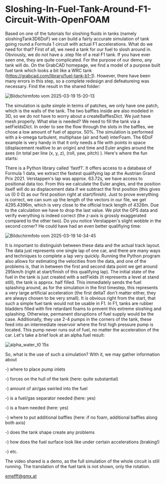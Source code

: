 # Sloshing-In-Fuel-Tank-Around-F1-Circuit-With-OpenFOAM
Based on one of the tutorials for sloshing fluids in tanks (namely sloshingTank3D6DoF) we can build a fairly accurate simulation of tank going round a Formula 1 circuit with actual F1 accelerations. 
What do we need for that? First of all, we need a tank for our fuel to slosh around in. Obviously, we do not have a .step file of a real F1 tank. If you have ever seen one, they are quite complicated.
For the purpose of our demo, any tank will do. On the GrabCAD homepage, we find a model of a purpose built fuel tank which looks a bit like a WRC tank (https://grabcad.com/library/fuel-tank-b1-1).
However, there have been many errors in this step, so a complete redesign and defeatureing was necessary. Find the result in the shared folder:

![Bildschirmfoto vom 2025-03-19 15-20-13](https://github.com/user-attachments/assets/bed649b6-c65f-4cc4-9a0e-5767e3426860)

The simulation is quite simple in terms of patches, we only have one patch, which is the walls of the tank. The two baffles inside are also modeled in 3D, so we do not have to worry about 
a createBafflesDict. We just have mesh properly. 
What else is needed? We need to fill the tank via a setFieldsDict. In order to see the flow through the slots in the baffles, we chose a low amount of fuel of approx. 50%.
The simulation is performed with a k-omega turbulent, multiphase (air and fuel) interFoam. 
The 6DoF example is very handy in that it only needs a file with points in space (displacement realtive to an origin) and time and Euler angles around the axes (in total per line (x, y, z), (roll, yaw, pitch) ). Here's where the fun starts:

There is a Python library called 'fastf1'. It offers access to a database of Formula 1 data, we extract the fastest qualifying lap at the Austrian Grand Prix 2021. Verstappen's lap was approx. 63.72s,
we have access to positional data too. From this we calculate the Euler angles, and the position itself will do as displacement data if we subtract the first position (this gives us (0 0 0) as our first
position right at start/finish). Just to prove everything is correct, we can sum up the length of the vectors in our file, we get 4295.4396m, which is very close to the official track length of 4326m. Due to the calculation we have to drop the last value.
We plot the GPS data and verify everything is indeed correct (the z-axis is grossly exaggerated compared to the other two). Do you notice Verstappen's slight wobble in the second corner? He could have had an even better qualifiying time:

![Bildschirmfoto vom 2025-03-19 14-34-45](https://github.com/user-attachments/assets/89c26e3a-03ce-4f6e-8352-2ec3a1892e5f)

It is important to distinguish between these data and the actual track layout. The data just represents one single lap of one car, and there are many ways and techniques to complete a lap very quickly. Running the Python program also allows for 
estimating the velocities from the data, and one of the problems is, that in between the first and second data point we get around 295km/h (right at start/finish of this qualifying lap). The initial state of the fuel in the tank is just 
created with a setFields (it represents a level at stand still), the tank is approx. half filled. This immediately sends the fuel splashing around, as for the simulation in the first timestep, this represents a very large artificial acceleration (the first deltaT don't matter either, they are always chosen to be very small). It is obvious right from the start, that such a simple fuel tank would not be usable in F1. In F1, tanks are rubber bladders filled with fire retardant foams to prevent this extreme sloshing and splashing. Otherwise, permanent 
disruptions of fuel supply would be the case. Additionally, they use 2-4 pumps in the corners of the tank, these feed into an intermediate reservoir where the first high pressure pump is located. This pump never runs out of fuel, no matter the acceleration of the car. 
Let's take a brief look at an alpha.fuel result:

![alpha_water_t0 15s](https://github.com/user-attachments/assets/87ce285b-8470-4715-8771-4cdefea8e58f)

So, what is the use of such a simulation? With it, we may gather information about 

-) where to place pump inlets

-) forces on the hull of the tank (here: quite substantial) 

-) amount of air/gas swirled into the fuel

-) is a fuel/gas separator needed (here: yes)

-) is a foam needed (here: yes)

-) where to put additional baffles (here: if no foam, additional baffles along both axis)

-) does the tank shape create any problems

-) how does the fuel surface look like under certain accelerations (braking!)

-) etc.

The video shared is a demo, as the full simulation of the whole circuit is still running. The translation of the fuel tank is not shown, only the rotation.

emefff@gmx.at

